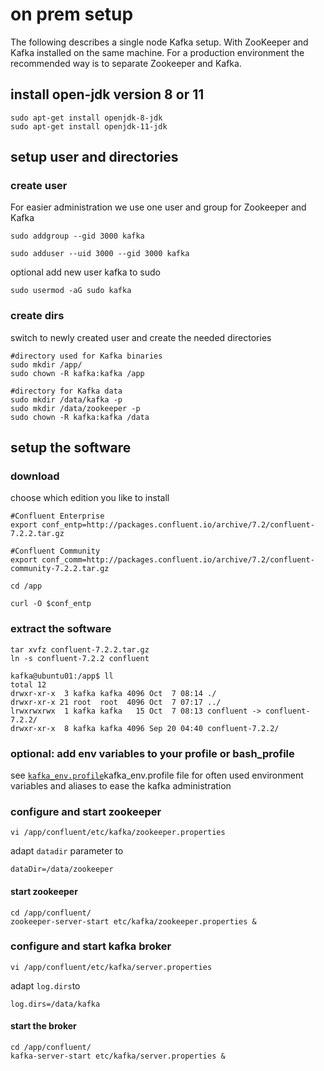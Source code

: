 # on prem setup

The following describes a single node Kafka setup.
With ZooKeeper and Kafka installed on the same machine.
For a production environment the recommended way is to separate Zookeeper and Kafka.

## install open-jdk version 8 or 11
```console
sudo apt-get install openjdk-8-jdk
sudo apt-get install openjdk-11-jdk
```


## setup user and directories

### create user
For easier administration we use one user and group for Zookeeper and Kafka

```console
sudo addgroup --gid 3000 kafka

sudo adduser --uid 3000 --gid 3000 kafka

```
optional add new user kafka to sudo
```console
sudo usermod -aG sudo kafka
```

### create dirs

switch to newly created user and create the needed directories

```console
#directory used for Kafka binaries
sudo mkdir /app/
sudo chown -R kafka:kafka /app
```

```console
#directory for Kafka data
sudo mkdir /data/kafka -p
sudo mkdir /data/zookeeper -p
sudo chown -R kafka:kafka /data
```

## setup the software

### download
choose which edition you like to install

```console
#Confluent Enterprise
export conf_entp=http://packages.confluent.io/archive/7.2/confluent-7.2.2.tar.gz

#Confluent Community
export conf_comm=http://packages.confluent.io/archive/7.2/confluent-community-7.2.2.tar.gz

cd /app

curl -O $conf_entp

```

### extract the software 
```console
tar xvfz confluent-7.2.2.tar.gz
ln -s confluent-7.2.2 confluent

kafka@ubuntu01:/app$ ll
total 12
drwxr-xr-x  3 kafka kafka 4096 Oct  7 08:14 ./
drwxr-xr-x 21 root  root  4096 Oct  7 07:17 ../
lrwxrwxrwx  1 kafka kafka   15 Oct  7 08:13 confluent -> confluent-7.2.2/
drwxr-xr-x  8 kafka kafka 4096 Sep 20 04:40 confluent-7.2.2/
```

### optional: add env variables to your profile or bash_profile

see [`kafka_env.profile`](./etc/kafka_env.profile)kafka_env.profile file for often used environment variables and aliases
to ease the kafka administration 



### configure and start zookeeper
```console
vi /app/confluent/etc/kafka/zookeeper.properties
```
adapt `datadir` parameter to

```
dataDir=/data/zookeeper
```

#### start zookeeper
```console
cd /app/confluent/
zookeeper-server-start etc/kafka/zookeeper.properties &
```

### configure and start kafka broker
```console
vi /app/confluent/etc/kafka/server.properties
```
adapt `log.dirs`to 

```
log.dirs=/data/kafka
```
#### start the broker
```console
cd /app/confluent/
kafka-server-start etc/kafka/server.properties &
```
